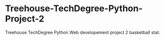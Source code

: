 # Treehouse-TechDegree-Python-Project-2
 Treehouse TechDegree Python Web developement project 2 basketball stat.
